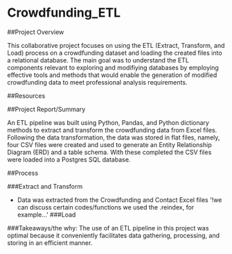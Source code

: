 # Crowdfunding_ETL

##Project Overview

This collaborative project focuses on using the ETL (Extract, Transform, and Load) process on a crowdfunding dataset and loading the created files into a relational database. The main goal was to understand the ETL components relevant to exploring and modifiying databases by employing effective tools and methods that would enable the generation of modified crowdfunding data to meet professional analysis requirements. 

##Resources


##Project Report/Summary

An ETL pipeline was built using Python, Pandas, and Python dictionary methods to extract and transform the crowdfunding data from Excel files. Following the data transformation, the data was stored in flat files, namely, four CSV files were created and used to generate an Entity Relationship Diagram (ERD) and a table schema. With these completed the CSV files were loaded into a Postgres SQL database.

##Process

###Extract and Transform
* Data was extracted from the Crowdfunding and Contact Excel files
    '!we can discuss certain codes/functions we used the .reindex, for example...'
###Load

###Takeaways/the why:
The use of an ETL pipeline in this project was optimal because it conveniently facilitates data gathering, processing, and storing in an efficient manner.
